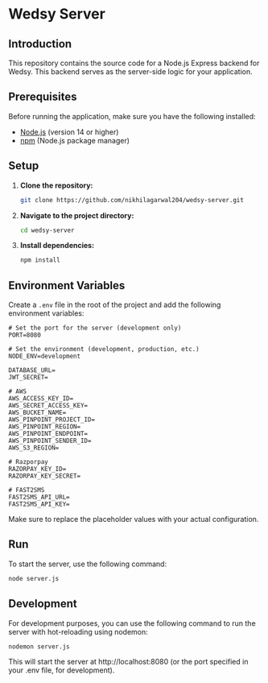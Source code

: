 # Wedsy Server

## Introduction

This repository contains the source code for a Node.js Express backend for Wedsy. This backend serves as the server-side logic for your application.

## Prerequisites

Before running the application, make sure you have the following installed:

- [Node.js](https://nodejs.org/) (version 14 or higher)
- [npm](https://www.npmjs.com/) (Node.js package manager)

## Setup

1. **Clone the repository:**

   ```bash
   git clone https://github.com/nikhilagarwal204/wedsy-server.git
   ```

2. **Navigate to the project directory:**

   ```bash
   cd wedsy-server
   ```

3. **Install dependencies:**

   ```bash
   npm install
   ```

## Environment Variables

Create a `.env` file in the root of the project and add the following environment variables:

```env
# Set the port for the server (development only)
PORT=8080

# Set the environment (development, production, etc.)
NODE_ENV=development

DATABASE_URL=
JWT_SECRET=

# AWS
AWS_ACCESS_KEY_ID=
AWS_SECRET_ACCESS_KEY=
AWS_BUCKET_NAME=
AWS_PINPOINT_PROJECT_ID=
AWS_PINPOINT_REGION=
AWS_PINPOINT_ENDPOINT=
AWS_PINPOINT_SENDER_ID=
AWS_S3_REGION=

# Razporpay
RAZORPAY_KEY_ID=
RAZORPAY_KEY_SECRET=

# FAST2SMS
FAST2SMS_API_URL=
FAST2SMS_API_KEY=
```

Make sure to replace the placeholder values with your actual configuration.

## Run

To start the server, use the following command:

```bash
node server.js
```

## Development

For development purposes, you can use the following command to run the server with hot-reloading using nodemon:

```bash
nodemon server.js
```

This will start the server at http://localhost:8080 (or the port specified in your .env file, for development).
